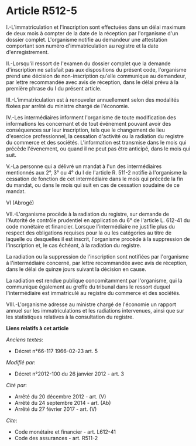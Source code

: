 # Article R512-5

I.-L'immatriculation et l'inscription sont effectuées dans un délai maximum de deux mois à compter de la date de la réception
par l'organisme d'un dossier complet. L'organisme notifie au demandeur une attestation comportant son numéro
d'immatriculation au registre et la date d'enregistrement. 

II.-Lorsqu'il ressort de l'examen du dossier complet que la demande d'inscription ne satisfait pas aux dispositions du
présent code, l'organisme prend une décision de non-inscription qu'elle communique au demandeur, par lettre recommandée avec
avis de réception, dans le délai prévu à la première phrase du I du présent article. 

III.-L'immatriculation est à renouveler annuellement selon des modalités fixées par arrêté du ministre chargé de l'économie. 

IV.-Les intermédiaires informent l'organisme de toute modification des informations les concernant et de tout événement
pouvant avoir des conséquences sur leur inscription, tels que le changement de lieu d'exercice professionnel, la cessation
d'activité ou la radiation du registre du commerce et des sociétés. L'information est transmise dans le mois qui précède
l'évenement, ou quand il ne peut pas être anticipé, dans le mois qui suit. 

V.-La personne qui a délivré un mandat à l'un des intermédiaires mentionnés aux 2°, 3° ou 4° du I de l'article R. 511-2
notifie à l'organisme la cessation de fonction de cet intermédiaire dans le mois qui précède la fin du mandat, ou dans le
mois qui suit en cas de cessation soudaine de ce mandat. 

VI (Abrogé) 

VII.-L'organisme procède à la radiation du registre, sur demande de l'Autorité de contrôle prudentiel en application du 6° de
l'article L. 612-41 du code monétaire et financier. Lorsque l'intermédiaire ne justifie plus du respect des obligations
requises pour la ou les catégories au titre de laquelle ou desquelles il est inscrit, l'organisme procède à la suppression de
l'inscription et, le cas échéant, à la radiation du registre. 

La radiation ou la suppression de l'inscription sont notifiées par l'organisme à l'intermédiaire concerné, par lettre
recommandée avec avis de réception, dans le délai de quinze jours suivant la décision en cause.  

La radiation est rendue publique concomitamment par l'organisme, qui la communique également au greffe du tribunal dans le
ressort duquel l'intermédiaire est immatriculé au registre du commerce et des sociétés. 

VIII.-L'organisme adresse au ministre chargé de l'économie un rapport annuel sur les immatriculations et les radiations
intervenues, ainsi que sur les statistiques relatives à la consultation du registre.

**Liens relatifs à cet article**

_Anciens textes_:

  - Décret n°66-117 1966-02-23 art. 5

_Modifié par_:

  - Décret n°2012-100 du 26 janvier 2012 - art. 3

_Cité par_:

  - Arrêté du 20 décembre 2012 - art. (V)
  - Arrêté du 24 septembre 2014 - art. (Ab)
  - Arrêté du 27 février 2017 - art. (V)

_Cite_:

  - Code monétaire et financier - art. L612-41
  - Code des assurances - art. R511-2

